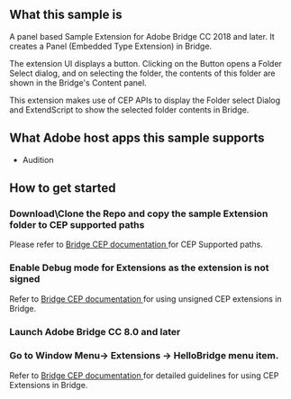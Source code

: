 ## What this sample is
A panel based Sample Extension for Adobe Bridge CC 2018 and later. It creates a Panel (Embedded Type Extension) in Bridge.

The extension UI displays a button. Clicking on the Button opens a Folder Select dialog, and on selecting the folder, the contents of this folder are shown in the Bridge's Content panel.

This extension makes use of CEP APIs to display the Folder select Dialog and ExtendScript to show the selected folder contents in Bridge. 

## What Adobe host apps this sample supports
- Audition

## How to get started
### Download\Clone the Repo and copy the sample Extension folder to CEP supported paths
Please refer to <a href="https://github.com/Adobe-CEP/CEP-Resources/tree/master/Documentation/Bridge"> Bridge CEP documentation </a> for CEP Supported paths.

### Enable Debug mode for Extensions as the extension is not signed
Refer to <a href="https://github.com/Adobe-CEP/CEP-Resources/tree/master/Documentation/Bridge"> Bridge CEP documentation </a>  for using unsigned CEP extensions in Bridge.

### Launch Adobe Bridge CC 8.0 and later

### Go to Window Menu-> Extensions -> HelloBridge menu item. 
 Refer to <a href="https://github.com/Adobe-CEP/CEP-Resources/tree/master/Documentation/Bridge"> Bridge CEP documentation </a> for detailed guidelines for using CEP Extensions in Bridge.